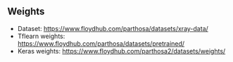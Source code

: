 ## Weights

* Dataset: https://www.floydhub.com/parthosa/datasets/xray-data/
* Tflearn weights: https://www.floydhub.com/parthosa/datasets/pretrained/
* Keras weights: https://www.floydhub.com/parthosa2/datasets/weights/